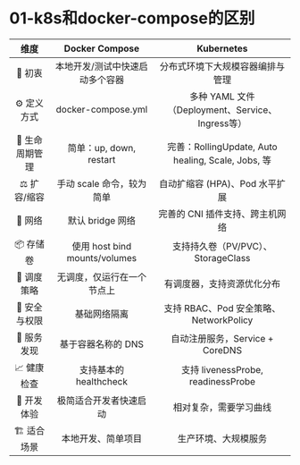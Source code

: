 # 01-k8s和docker-compose的区别

|维度 | Docker Compose | Kubernetes|
|:-------:|:------:|:-----:|
|🌱 初衷 | 本地开发/测试中快速启动多个容器 | 分布式环境下大规模容器编排与管理|
|⚙️ 定义方式 | docker-compose.yml | 多种 YAML 文件（Deployment、Service、Ingress等）|
|🔁 生命周期管理 | 简单：up, down, restart | 完善：RollingUpdate, Auto healing, Scale, Jobs, 等|
|⚖️ 扩容/缩容 | 手动 scale 命令，较为简单 | 自动扩缩容 (HPA)、Pod 水平扩展|
|🔧 网络 | 默认 bridge 网络 | 完善的 CNI 插件支持、跨主机网络|
|📦 存储卷 | 使用 host bind mounts/volumes | 支持持久卷（PV/PVC）、StorageClass|
|🧠 调度策略 | 无调度，仅运行在一个节点上 | 有调度器，支持资源优化分布|
|🔐 安全与权限 | 基础网络隔离 | 支持 RBAC、Pod 安全策略、NetworkPolicy|
|📡 服务发现 | 基于容器名称的 DNS | 自动注册服务，Service + CoreDNS|
|📈 健康检查 | 支持基本的 healthcheck | 支持 livenessProbe, readinessProbe|
|🧪 开发体验 | 极简适合开发者快速启动 | 相对复杂，需要学习曲线|
|🏗️ 适合场景 | 本地开发、简单项目 | 生产环境、大规模服务|
